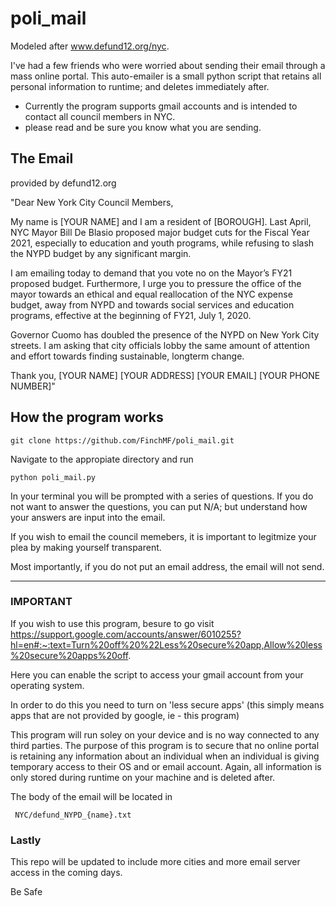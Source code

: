 # poli_mail

Modeled after www.defund12.org/nyc.

I've had a few friends who were worried about sending their email through a mass online portal. 
This auto-emailer is a small python script that retains all personal information to runtime; and deletes immediately after. 


- Currently the program supports gmail accounts and is intended to contact all council members in NYC. 
- please read and be sure you know what you are sending.


## The Email

provided by defund12.org

"Dear New York City Council Members,

My name is [YOUR NAME] and I am a resident of [BOROUGH]. Last April, NYC Mayor Bill De Blasio proposed major budget cuts for the Fiscal Year 2021, especially to education and youth programs, while refusing to slash the NYPD budget by any significant margin.

I am emailing today to demand that you vote no on the Mayor’s FY21 proposed budget. Furthermore, I urge you to pressure the office of the mayor towards an ethical and equal reallocation of the NYC expense budget, away from NYPD and towards social services and education programs, effective at the beginning of FY21, July 1, 2020.

Governor Cuomo has doubled the presence of the NYPD on New York City streets. I am asking that city officials lobby the same amount of attention and effort towards finding sustainable, longterm change.

Thank you, [YOUR NAME] [YOUR ADDRESS] [YOUR EMAIL] [YOUR PHONE NUMBER]"


## How the program works

    git clone https://github.com/FinchMF/poli_mail.git

Navigate to the appropiate directory and run

    python poli_mail.py

In your terminal you will be prompted with a series of questions. If you do not want to answer the questions, you can put N/A; but understand how your answers are input into the email. 

If you wish to email the council memebers, it is important to legitmize your plea by making yourself transparent. 

Most importantly, if you do not put an email address, the email will not send. 



***********
### IMPORTANT

If you wish to use this program, besure to go visit https://support.google.com/accounts/answer/6010255?hl=en#:~:text=Turn%20off%20%22Less%20secure%20app,Allow%20less%20secure%20apps%20off.

Here you can enable the script to access your gmail account from your operating system.

In order to do this you need to turn on 'less secure apps' (this simply means apps that are not provided by google, ie - this program)


This program will run soley on your device and is no way connected to any third parties. The purpose of this program is to secure that no online portal is retaining any information about an individual when an individual is giving temporary access to their OS and or email account. Again, all information is only stored during runtime on your machine and is deleted after.

The body of the email will be located in
    
     NYC/defund_NYPD_{name}.txt

### Lastly
This repo will be updated to include more cities and more email server access in the coming days. 

Be Safe



